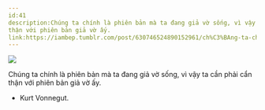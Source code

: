 ```yaml
---
id:41
description:Chúng ta chính là phiên bản mà ta đang giả vờ sống, vì vậy ta cần phải cẩn
thận với phiên bản giả vờ ấy.
link:https://iambep.tumblr.com/post/630746524890152961/ch%C3%BAng-ta-ch%C3%ADnh-l%C3%A0-phi%C3%AAn-b%E1%BA%A3n-m%C3%A0-ta-%C4%91ang-gi%E1%BA%A3-v%E1%BB%9D
---
```


![](https://64.media.tumblr.com/bc2f95ae2d5e0eeb5b57c246b1c6bbbb/fcfea47be8e6ed1e-d9/s1280x1920/fde79919cd4f826df1c9e7559b84312678b47799.jpg)

Chúng ta chính là phiên bản mà ta đang giả vờ sống, vì vậy ta cần phải cẩn
thận với phiên bản giả vờ ấy.

- Kurt Vonnegut.